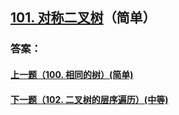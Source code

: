 ## [101. 对称二叉树](https://leetcode-cn.com/problems/symmetric-tree/)（简单）





### 答案：



#### [上一题（100. 相同的树）(简单)](https://github.com/sdwwld/leetCode/blob/master/src/main/java/com/wld/java/leetcode/leetCode0100.md)

#### [下一题（102. 二叉树的层序遍历）(中等)](https://github.com/sdwwld/leetCode/blob/master/src/main/java/com/wld/java/leetcode/leetCode0102.md)